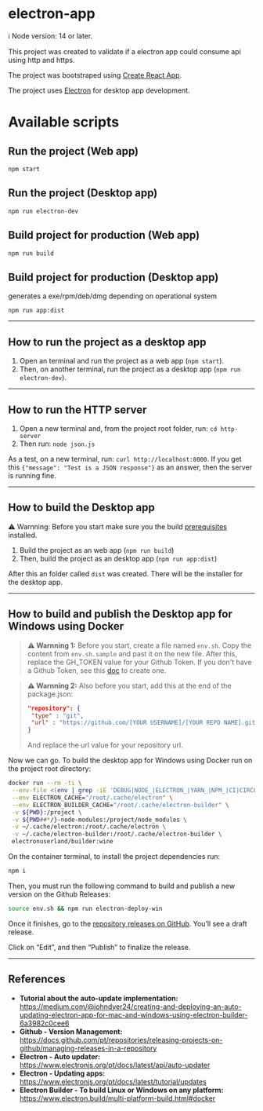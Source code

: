 # electron-app

ℹ️ Node version: 14 or later.

This project was created to validate if a electron app could consume api using http and https.

The project was bootstraped using [Create React App](https://github.com/facebook/create-react-app).

The project uses [Electron](https://github.com/electron/electron) for desktop app development.


# Available scripts

## Run the project (Web app)
```shell
npm start
```
## Run the project (Desktop app)
```shell
npm run electron-dev
```
## Build project for production (Web app)
```shell
npm run build
```

## Build project for production (Desktop app)
generates a exe/rpm/deb/dmg depending on operational system
```shell
npm run app:dist
```
---

## How to run the project as a desktop app

1. Open an terminal and run the project as a web app (`npm start`).
2. Then, on another terminal, run the project as a desktop app (`npm run electron-dev`).

---

## How to run the HTTP server

1. Open a new terminal and, from the project root folder, run: `cd http-server`
2. Then run: `node json.js`

As a test, on a new terminal, run: `curl http://localhost:8000`. If you get this `{"message": "Test is a JSON response"}` as an answer, then the server is running fine.

---

## How to build the Desktop app

⚠️ Warnning: Before you start make sure you the build [prerequisites](https://www.electronjs.org/docs/latest/development/build-instructions-linux) installed.

1. Build the project as an web app (`npm run build`)
2. Then, build the project as an desktop app (`npm run app:dist`)

After this an folder called `dist` was created. There will be the installer for the desktop app.

---

## How to build and publish the Desktop app for Windows using Docker

> **⚠️ Warnning 1:** Before you start, create a file named `env.sh`. Copy the content from `env.sh.sample` and past it on the new file. After this, replace the GH_TOKEN value for your Github Token. If you don't have a Github Token, see this [doc](https://docs.github.com/en/authentication/keeping-your-account-and-data-secure/creating-a-personal-access-token) to create one.


> **⚠️ Warnning 2:** Also before you start, add this at the end of the package.json:
> ```json
> "repository": {
>  "type" : "git",
>  "url" : "https://github.com/[YOUR USERNAME]/[YOUR REPO NAME].git"
>}
>```
> And replace the url value for your repository url.

Now we can go. To build the desktop app for Windows using Docker run on the project root directory:

```bash
docker run --rm -ti \
 --env-file <(env | grep -iE 'DEBUG|NODE_|ELECTRON_|YARN_|NPM_|CI|CIRCLE|TRAVIS_TAG|TRAVIS|TRAVIS_REPO_|TRAVIS_BUILD_|TRAVIS_BRANCH|TRAVIS_PULL_REQUEST_|APPVEYOR_|CSC_|GH_|GITHUB_|BT_|AWS_|STRIP|BUILD_') \
 --env ELECTRON_CACHE="/root/.cache/electron" \
 --env ELECTRON_BUILDER_CACHE="/root/.cache/electron-builder" \
 -v ${PWD}:/project \
 -v ${PWD##*/}-node-modules:/project/node_modules \
 -v ~/.cache/electron:/root/.cache/electron \
 -v ~/.cache/electron-builder:/root/.cache/electron-builder \
 electronuserland/builder:wine
```

On the container terminal, to install the project dependencies run:

```bash
npm i
```

Then, you must run the following command to build and publish a new version on the Github Releases:

```bash
source env.sh && npm run electron-deploy-win
```

Once it finishes, go to the [repository releases on GitHub](https://github.com/rcmuniz1994/electron-test/releases). You’ll see a draft release.

Click on “Edit”, and then “Publish” to finalize the release.

---

## References

- **Tutorial about the auto-update implementation:** https://medium.com/@johndyer24/creating-and-deploying-an-auto-updating-electron-app-for-mac-and-windows-using-electron-builder-6a3982c0cee6
- **Github - Version Management:** https://docs.github.com/pt/repositories/releasing-projects-on-github/managing-releases-in-a-repository
- **Electron - Auto updater:** https://www.electronjs.org/pt/docs/latest/api/auto-updater
- **Electron - Updating apps:** https://www.electronjs.org/pt/docs/latest/tutorial/updates
- **Electron Builder - To build Linux or Windows on any platform:** https://www.electron.build/multi-platform-build.html#docker 
